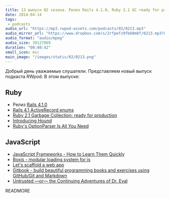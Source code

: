 ```yaml
---
title: 13 выпуск 02 сезона. Релиз Rails 4.1.0, Ruby 2.1 GC ready for production, Hound, Boxjs, Gitbook и прочее
date: 2014-04-14
tags:
 - podcasts
audio_url: "https://mp3.rwpod-assets.com/podcasts/02/0213.mp3"
audio_mirror_url: "https://www.dropbox.com/s/2rfpefz9fb88m8f/0213.mp3?dl=1"
audio_format: "audio/mpeg"
audio_size: 39127869
duration: "00:40:42"
small_icon: mic
main_image: "/images/static/02/0213.png"
---
```


Добрый день уважаемые слушатели. Представляем новый выпуск подкаста RWpod. В этом выпуске:

## Ruby

 - Релиз [Rails 4.1.0](http://weblog.rubyonrails.org/2014/4/8/Rails-4-1/)
 - [Rails 4.1 ActiveRecord enums](http://dev.mikamai.com/post/82355998967/rails-4-1-activerecord-enums)
 - [Ruby 2.1 Garbage Collection: ready for production](http://samsaffron.com/archive/2014/04/08/ruby-2-1-garbage-collection-ready-for-production)
 - [Introducing Hound](http://robots.thoughtbot.com/introducing-hound)
 - [Ruby's OptionParser Is All You Need](http://blog.ericrafaloff.com/rubys-optionparser-is-all-you-need.html)

## JavaScript

 - [JavaScript Frameworks - How to Learn Them Quickly](http://www.funnyant.com/javascript-frameworks/)
 - [Boxjs - modular loading system for js](http://boxjs.com/)
 - [Let's scaffold a web app](http://yeoman.io/codelab.html)
 - [Gitbook - build beautiful programming books and exercises using GitHub/Git and Markdown](http://www.gitbook.io/)
 - [Untrusted —or— the Continuing Adventures of Dr. Eval](http://alexnisnevich.github.io/untrusted/)

READMORE

